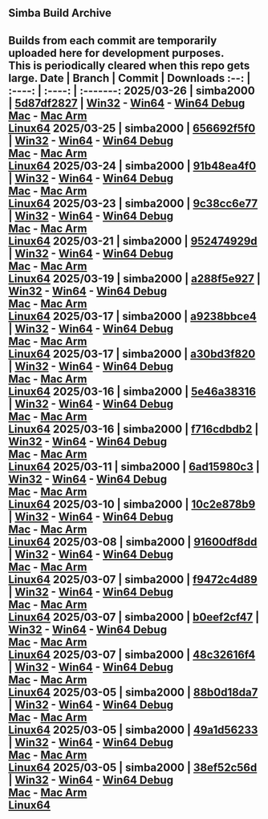 Simba Build Archive
-------------------
Builds from each commit are temporarily uploaded here for development purposes.<br>
This is periodically cleared when this repo gets large.
Date | Branch | Commit | Downloads
:--: | :----: | :----: | :-------:
2025/03-26 | simba2000 | [5d87df2827](https://github.com/Villavu/Simba/commit/5d87df2827) | [Win32](/2025/03-26%20simba2000%205d87df2827/Win32.zip?raw=true) - [Win64](/2025/03-26%20simba2000%205d87df2827/Win64.zip?raw=true) - [Win64&nbsp;Debug](/2025/03-26%20simba2000%205d87df2827/Win64%20DebugInfo.zip?raw=true)<br>[Mac](/2025/03-26%20simba2000%205d87df2827/Mac.zip?raw=true) - [Mac Arm](/2025/03-26%20simba2000%205d87df2827/Mac%20Arm.zip?raw=true)<br>[Linux64](/2025/03-26%20simba2000%205d87df2827/Linux64.zip?raw=true)
2025/03-25 | simba2000 | [656692f5f0](https://github.com/Villavu/Simba/commit/656692f5f0) | [Win32](/2025/03-25%20simba2000%20656692f5f0/Win32.zip?raw=true) - [Win64](/2025/03-25%20simba2000%20656692f5f0/Win64.zip?raw=true) - [Win64&nbsp;Debug](/2025/03-25%20simba2000%20656692f5f0/Win64%20DebugInfo.zip?raw=true)<br>[Mac](/2025/03-25%20simba2000%20656692f5f0/Mac.zip?raw=true) - [Mac Arm](/2025/03-25%20simba2000%20656692f5f0/Mac%20Arm.zip?raw=true)<br>[Linux64](/2025/03-25%20simba2000%20656692f5f0/Linux64.zip?raw=true)
2025/03-24 | simba2000 | [91b48ea4f0](https://github.com/Villavu/Simba/commit/91b48ea4f0) | [Win32](/2025/03-24%20simba2000%2091b48ea4f0/Win32.zip?raw=true) - [Win64](/2025/03-24%20simba2000%2091b48ea4f0/Win64.zip?raw=true) - [Win64&nbsp;Debug](/2025/03-24%20simba2000%2091b48ea4f0/Win64%20DebugInfo.zip?raw=true)<br>[Mac](/2025/03-24%20simba2000%2091b48ea4f0/Mac.zip?raw=true) - [Mac Arm](/2025/03-24%20simba2000%2091b48ea4f0/Mac%20Arm.zip?raw=true)<br>[Linux64](/2025/03-24%20simba2000%2091b48ea4f0/Linux64.zip?raw=true)
2025/03-23 | simba2000 | [9c38cc6e77](https://github.com/Villavu/Simba/commit/9c38cc6e77) | [Win32](/2025/03-23%20simba2000%209c38cc6e77/Win32.zip?raw=true) - [Win64](/2025/03-23%20simba2000%209c38cc6e77/Win64.zip?raw=true) - [Win64&nbsp;Debug](/2025/03-23%20simba2000%209c38cc6e77/Win64%20DebugInfo.zip?raw=true)<br>[Mac](/2025/03-23%20simba2000%209c38cc6e77/Mac.zip?raw=true) - [Mac Arm](/2025/03-23%20simba2000%209c38cc6e77/Mac%20Arm.zip?raw=true)<br>[Linux64](/2025/03-23%20simba2000%209c38cc6e77/Linux64.zip?raw=true)
2025/03-21 | simba2000 | [952474929d](https://github.com/Villavu/Simba/commit/952474929d) | [Win32](/2025/03-21%20simba2000%20952474929d/Win32.zip?raw=true) - [Win64](/2025/03-21%20simba2000%20952474929d/Win64.zip?raw=true) - [Win64&nbsp;Debug](/2025/03-21%20simba2000%20952474929d/Win64%20DebugInfo.zip?raw=true)<br>[Mac](/2025/03-21%20simba2000%20952474929d/Mac.zip?raw=true) - [Mac Arm](/2025/03-21%20simba2000%20952474929d/Mac%20Arm.zip?raw=true)<br>[Linux64](/2025/03-21%20simba2000%20952474929d/Linux64.zip?raw=true)
2025/03-19 | simba2000 | [a288f5e927](https://github.com/Villavu/Simba/commit/a288f5e927) | [Win32](/2025/03-19%20simba2000%20a288f5e927/Win32.zip?raw=true) - [Win64](/2025/03-19%20simba2000%20a288f5e927/Win64.zip?raw=true) - [Win64&nbsp;Debug](/2025/03-19%20simba2000%20a288f5e927/Win64%20DebugInfo.zip?raw=true)<br>[Mac](/2025/03-19%20simba2000%20a288f5e927/Mac.zip?raw=true) - [Mac Arm](/2025/03-19%20simba2000%20a288f5e927/Mac%20Arm.zip?raw=true)<br>[Linux64](/2025/03-19%20simba2000%20a288f5e927/Linux64.zip?raw=true)
2025/03-17 | simba2000 | [a9238bbce4](https://github.com/Villavu/Simba/commit/a9238bbce4) | [Win32](/2025/03-17%20simba2000%20a9238bbce4/Win32.zip?raw=true) - [Win64](/2025/03-17%20simba2000%20a9238bbce4/Win64.zip?raw=true) - [Win64&nbsp;Debug](/2025/03-17%20simba2000%20a9238bbce4/Win64%20DebugInfo.zip?raw=true)<br>[Mac](/2025/03-17%20simba2000%20a9238bbce4/Mac.zip?raw=true) - [Mac Arm](/2025/03-17%20simba2000%20a9238bbce4/Mac%20Arm.zip?raw=true)<br>[Linux64](/2025/03-17%20simba2000%20a9238bbce4/Linux64.zip?raw=true)
2025/03-17 | simba2000 | [a30bd3f820](https://github.com/Villavu/Simba/commit/a30bd3f820) | [Win32](/2025/03-17%20simba2000%20a30bd3f820/Win32.zip?raw=true) - [Win64](/2025/03-17%20simba2000%20a30bd3f820/Win64.zip?raw=true) - [Win64&nbsp;Debug](/2025/03-17%20simba2000%20a30bd3f820/Win64%20DebugInfo.zip?raw=true)<br>[Mac](/2025/03-17%20simba2000%20a30bd3f820/Mac.zip?raw=true) - [Mac Arm](/2025/03-17%20simba2000%20a30bd3f820/Mac%20Arm.zip?raw=true)<br>[Linux64](/2025/03-17%20simba2000%20a30bd3f820/Linux64.zip?raw=true)
2025/03-16 | simba2000 | [5e46a38316](https://github.com/Villavu/Simba/commit/5e46a38316) | [Win32](/2025/03-16%20simba2000%205e46a38316/Win32.zip?raw=true) - [Win64](/2025/03-16%20simba2000%205e46a38316/Win64.zip?raw=true) - [Win64&nbsp;Debug](/2025/03-16%20simba2000%205e46a38316/Win64%20DebugInfo.zip?raw=true)<br>[Mac](/2025/03-16%20simba2000%205e46a38316/Mac.zip?raw=true) - [Mac Arm](/2025/03-16%20simba2000%205e46a38316/Mac%20Arm.zip?raw=true)<br>[Linux64](/2025/03-16%20simba2000%205e46a38316/Linux64.zip?raw=true)
2025/03-16 | simba2000 | [f716cdbdb2](https://github.com/Villavu/Simba/commit/f716cdbdb2) | [Win32](/2025/03-16%20simba2000%20f716cdbdb2/Win32.zip?raw=true) - [Win64](/2025/03-16%20simba2000%20f716cdbdb2/Win64.zip?raw=true) - [Win64&nbsp;Debug](/2025/03-16%20simba2000%20f716cdbdb2/Win64%20DebugInfo.zip?raw=true)<br>[Mac](/2025/03-16%20simba2000%20f716cdbdb2/Mac.zip?raw=true) - [Mac Arm](/2025/03-16%20simba2000%20f716cdbdb2/Mac%20Arm.zip?raw=true)<br>[Linux64](/2025/03-16%20simba2000%20f716cdbdb2/Linux64.zip?raw=true)
2025/03-11 | simba2000 | [6ad15980c3](https://github.com/Villavu/Simba/commit/6ad15980c3) | [Win32](/2025/03-11%20simba2000%206ad15980c3/Win32.zip?raw=true) - [Win64](/2025/03-11%20simba2000%206ad15980c3/Win64.zip?raw=true) - [Win64&nbsp;Debug](/2025/03-11%20simba2000%206ad15980c3/Win64%20DebugInfo.zip?raw=true)<br>[Mac](/2025/03-11%20simba2000%206ad15980c3/Mac.zip?raw=true) - [Mac Arm](/2025/03-11%20simba2000%206ad15980c3/Mac%20Arm.zip?raw=true)<br>[Linux64](/2025/03-11%20simba2000%206ad15980c3/Linux64.zip?raw=true)
2025/03-10 | simba2000 | [10c2e878b9](https://github.com/Villavu/Simba/commit/10c2e878b9) | [Win32](/2025/03-10%20simba2000%2010c2e878b9/Win32.zip?raw=true) - [Win64](/2025/03-10%20simba2000%2010c2e878b9/Win64.zip?raw=true) - [Win64&nbsp;Debug](/2025/03-10%20simba2000%2010c2e878b9/Win64%20DebugInfo.zip?raw=true)<br>[Mac](/2025/03-10%20simba2000%2010c2e878b9/Mac.zip?raw=true) - [Mac Arm](/2025/03-10%20simba2000%2010c2e878b9/Mac%20Arm.zip?raw=true)<br>[Linux64](/2025/03-10%20simba2000%2010c2e878b9/Linux64.zip?raw=true)
2025/03-08 | simba2000 | [91600df8dd](https://github.com/Villavu/Simba/commit/91600df8dd) | [Win32](/2025/03-08%20simba2000%2091600df8dd/Win32.zip?raw=true) - [Win64](/2025/03-08%20simba2000%2091600df8dd/Win64.zip?raw=true) - [Win64&nbsp;Debug](/2025/03-08%20simba2000%2091600df8dd/Win64%20DebugInfo.zip?raw=true)<br>[Mac](/2025/03-08%20simba2000%2091600df8dd/Mac.zip?raw=true) - [Mac Arm](/2025/03-08%20simba2000%2091600df8dd/Mac%20Arm.zip?raw=true)<br>[Linux64](/2025/03-08%20simba2000%2091600df8dd/Linux64.zip?raw=true)
2025/03-07 | simba2000 | [f9472c4d89](https://github.com/Villavu/Simba/commit/f9472c4d89) | [Win32](/2025/03-07%20simba2000%20f9472c4d89/Win32.zip?raw=true) - [Win64](/2025/03-07%20simba2000%20f9472c4d89/Win64.zip?raw=true) - [Win64&nbsp;Debug](/2025/03-07%20simba2000%20f9472c4d89/Win64%20DebugInfo.zip?raw=true)<br>[Mac](/2025/03-07%20simba2000%20f9472c4d89/Mac.zip?raw=true) - [Mac Arm](/2025/03-07%20simba2000%20f9472c4d89/Mac%20Arm.zip?raw=true)<br>[Linux64](/2025/03-07%20simba2000%20f9472c4d89/Linux64.zip?raw=true)
2025/03-07 | simba2000 | [b0eef2cf47](https://github.com/Villavu/Simba/commit/b0eef2cf47) | [Win32](/2025/03-07%20simba2000%20b0eef2cf47/Win32.zip?raw=true) - [Win64](/2025/03-07%20simba2000%20b0eef2cf47/Win64.zip?raw=true) - [Win64&nbsp;Debug](/2025/03-07%20simba2000%20b0eef2cf47/Win64%20DebugInfo.zip?raw=true)<br>[Mac](/2025/03-07%20simba2000%20b0eef2cf47/Mac.zip?raw=true) - [Mac Arm](/2025/03-07%20simba2000%20b0eef2cf47/Mac%20Arm.zip?raw=true)<br>[Linux64](/2025/03-07%20simba2000%20b0eef2cf47/Linux64.zip?raw=true)
2025/03-07 | simba2000 | [48c32616f4](https://github.com/Villavu/Simba/commit/48c32616f4) | [Win32](/2025/03-07%20simba2000%2048c32616f4/Win32.zip?raw=true) - [Win64](/2025/03-07%20simba2000%2048c32616f4/Win64.zip?raw=true) - [Win64&nbsp;Debug](/2025/03-07%20simba2000%2048c32616f4/Win64%20DebugInfo.zip?raw=true)<br>[Mac](/2025/03-07%20simba2000%2048c32616f4/Mac.zip?raw=true) - [Mac Arm](/2025/03-07%20simba2000%2048c32616f4/Mac%20Arm.zip?raw=true)<br>[Linux64](/2025/03-07%20simba2000%2048c32616f4/Linux64.zip?raw=true)
2025/03-05 | simba2000 | [88b0d18da7](https://github.com/Villavu/Simba/commit/88b0d18da7) | [Win32](/2025/03-05%20simba2000%2088b0d18da7/Win32.zip?raw=true) - [Win64](/2025/03-05%20simba2000%2088b0d18da7/Win64.zip?raw=true) - [Win64&nbsp;Debug](/2025/03-05%20simba2000%2088b0d18da7/Win64%20DebugInfo.zip?raw=true)<br>[Mac](/2025/03-05%20simba2000%2088b0d18da7/Mac.zip?raw=true) - [Mac Arm](/2025/03-05%20simba2000%2088b0d18da7/Mac%20Arm.zip?raw=true)<br>[Linux64](/2025/03-05%20simba2000%2088b0d18da7/Linux64.zip?raw=true)
2025/03-05 | simba2000 | [49a1d56233](https://github.com/Villavu/Simba/commit/49a1d56233) | [Win32](/2025/03-05%20simba2000%2049a1d56233/Win32.zip?raw=true) - [Win64](/2025/03-05%20simba2000%2049a1d56233/Win64.zip?raw=true) - [Win64&nbsp;Debug](/2025/03-05%20simba2000%2049a1d56233/Win64%20DebugInfo.zip?raw=true)<br>[Mac](/2025/03-05%20simba2000%2049a1d56233/Mac.zip?raw=true) - [Mac Arm](/2025/03-05%20simba2000%2049a1d56233/Mac%20Arm.zip?raw=true)<br>[Linux64](/2025/03-05%20simba2000%2049a1d56233/Linux64.zip?raw=true)
2025/03-05 | simba2000 | [38ef52c56d](https://github.com/Villavu/Simba/commit/38ef52c56d) | [Win32](/2025/03-05%20simba2000%2038ef52c56d/Win32.zip?raw=true) - [Win64](/2025/03-05%20simba2000%2038ef52c56d/Win64.zip?raw=true) - [Win64&nbsp;Debug](/2025/03-05%20simba2000%2038ef52c56d/Win64%20DebugInfo.zip?raw=true)<br>[Mac](/2025/03-05%20simba2000%2038ef52c56d/Mac.zip?raw=true) - [Mac Arm](/2025/03-05%20simba2000%2038ef52c56d/Mac%20Arm.zip?raw=true)<br>[Linux64](/2025/03-05%20simba2000%2038ef52c56d/Linux64.zip?raw=true)
----
